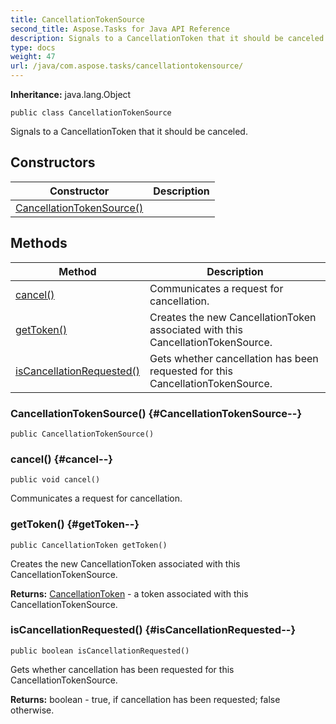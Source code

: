 ```yaml
---
title: CancellationTokenSource
second_title: Aspose.Tasks for Java API Reference
description: Signals to a CancellationToken that it should be canceled.
type: docs
weight: 47
url: /java/com.aspose.tasks/cancellationtokensource/
---
```


**Inheritance:**
java.lang.Object
```
public class CancellationTokenSource
```

Signals to a CancellationToken that it should be canceled.
## Constructors

| Constructor | Description |
| --- | --- |
| [CancellationTokenSource()](#CancellationTokenSource--) |  |
## Methods

| Method | Description |
| --- | --- |
| [cancel()](#cancel--) | Communicates a request for cancellation. |
| [getToken()](#getToken--) | Creates the new CancellationToken associated with this CancellationTokenSource. |
| [isCancellationRequested()](#isCancellationRequested--) | Gets whether cancellation has been requested for this CancellationTokenSource. |
### CancellationTokenSource() {#CancellationTokenSource--}
```
public CancellationTokenSource()
```


### cancel() {#cancel--}
```
public void cancel()
```


Communicates a request for cancellation.

### getToken() {#getToken--}
```
public CancellationToken getToken()
```


Creates the new CancellationToken associated with this CancellationTokenSource.

**Returns:**
[CancellationToken](../../com.aspose.tasks/cancellationtoken) - a token associated with this CancellationTokenSource.
### isCancellationRequested() {#isCancellationRequested--}
```
public boolean isCancellationRequested()
```


Gets whether cancellation has been requested for this CancellationTokenSource.

**Returns:**
boolean - true, if cancellation has been requested; false otherwise.
